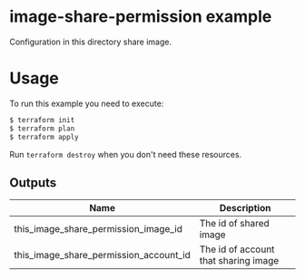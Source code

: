 # image-share-permission example

Configuration in this directory share image.


# Usage

To run this example you need to execute:

```bash
$ terraform init
$ terraform plan
$ terraform apply
```

Run `terraform destroy` when you don't need these resources.

<!-- BEGINNING OF PRE-COMMIT-TERRAFORM DOCS HOOK -->

## Outputs
| Name | Description |
|------|-------------|
| this_image_share_permission_image_id | The id of shared image |
| this_image_share_permission_account_id | The id of account that sharing image |


<!-- END OF PRE-COMMIT-TERRAFORM DOCS HOOK -->
